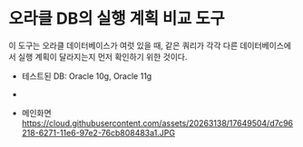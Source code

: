 # 오라클 DB의 실행 계획 비교 도구

이 도구는 오라클 데이터베이스가 여럿 있을 때, 같은 쿼리가 각각 다른 데이터베이스에서 실행 계획이 달라지는지 먼저 확인하기 위한 것이다.

* 테스트된 DB: Oracle 10g, Oracle 11g

* 

* 메인화면
https://cloud.githubusercontent.com/assets/20263138/17649504/d7c96218-6271-11e6-97e2-76cb808483a1.JPG
